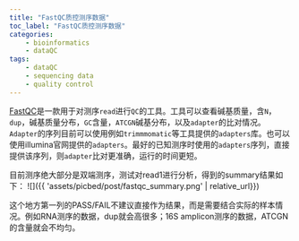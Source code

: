 ```yaml
---
title: "FastQC质控测序数据"
toc_label: "FastQC质控测序数据"
categories:
    - bioinformatics
    - dataQC
tags:
    - dataQC
    - sequencing data
    - quality control
---
```


[FastQC](https://www.bioinformatics.babraham.ac.uk/projects/fastqc/)是一款用于对测序`read`进行`QC`的工具。工具可以查看碱基质量，含`N`，`dup`，碱基质量分布，`GC`含量，`ATCGN`碱基分布，以及`adapter`的比对情况。`Adapter`的序列目前可以使用例如`trimmmomatic`等工具提供的`adapters`库。也可以使用illumina官网提供的`adapters`。最好的已知测序时使用的`adapters`序列，直接提供该序列，则`adapter`比对更准确，运行的时间更短。
<!--more-->

目前测序绝大部分是双端测序，测试对read1进行分析，得到的summary结果如下：
![]({{ 'assets/picbed/post/fastqc_summary.png' | relative_url}})

这个地方第一列的PASS/FAIL不建议直接作为结果，而是需要结合实际的样本情况。例如RNA测序的数据，dup就会高很多；16S amplicon测序的数据，ATCGN的含量就会不均匀。